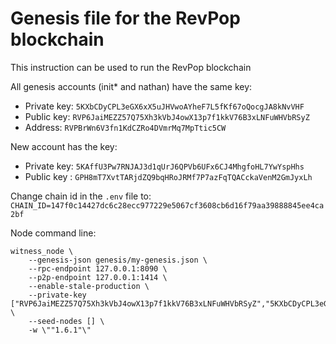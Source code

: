 # Genesis file for the RevPop blockchain

This instruction can be used to run the RevPop blockchain

All genesis accounts (init* and nathan) have the same key:
* Private key: `5KXbCDyCPL3eGX6xX5uJHVwoAYheF7L5fKf67oQocgJA8kNvVHF`
* Public key: `RVP6JaiMEZZ57Q75Xh3kVbJ4owX13p7f1kkV76B3xLNFuWHVbRSyZ`
* Address: `RVPBrWn6V3fn1KdCZRo4DVmrMq7MpTtic5CW`

New account has the key:
* Private key: `5KAffU3Pw7RNJAJ3d1qUrJ6QPVb6UFx6CJ4MhgfoHL7YwYspHhs`
* Public key : `GPH8mT7XvtTARjdZQ9bqHRoJRMf7P7azFqTQACckaVenM2GmJyxLh`

Change chain id in the `.env` file to:
`CHAIN_ID=147f0c14427dc6c28ecc977229e5067cf3608cb6d16f79aa39888845ee4ca2bf`

Node command line:
```
witness_node \
    --genesis-json genesis/my-genesis.json \
    --rpc-endpoint 127.0.0.1:8090 \
    --p2p-endpoint 127.0.0.1:1414 \
    --enable-stale-production \
    --private-key ["RVP6JaiMEZZ57Q75Xh3kVbJ4owX13p7f1kkV76B3xLNFuWHVbRSyZ","5KXbCDyCPL3eGX6xX5uJHVwoAYheF7L5fKf67oQocgJA8kNvVHF"] \
    --seed-nodes [] \
    -w \""1.6.1"\"
```
